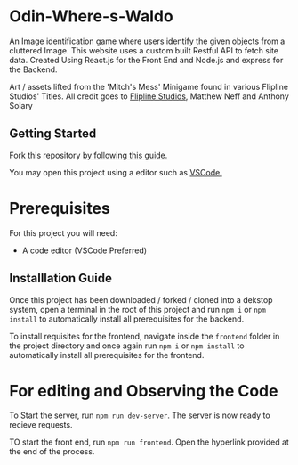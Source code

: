 # Odin-Where-s-Waldo

An Image identification game where users identify the given objects from a cluttered Image. 
This website uses a custom built Restful API to fetch site data.
Created Using React.js for the Front End and Node.js and express for the Backend.

Art / assets lifted from the 'Mitch's Mess' Minigame found in various Flipline Studios' Titles. All credit goes to [Flipline Studios](https://www.flipline.com/index.html), Matthew Neff and Anthony Solary

## Getting Started

Fork this repository [by following this guide.](https://docs.github.com/en/pull-requests/collaborating-with-pull-requests/working-with-forks/fork-a-repo)

You may open this project using a editor such as [VSCode.](https://code.visualstudio.com/download)

# Prerequisites

For this project you will need:

- A code editor (VSCode Preferred)

## Installlation Guide

Once this project has been downloaded / forked / cloned into a dekstop system, open a terminal in the root of this project and run `npm i` or `npm install` to automatically install all prerequisites for the backend.

To install requisites for the frontend, navigate inside the `frontend` folder in the project directory and once again run `npm i` or `npm install` to automatically install all prerequisites for the frontend.

# For editing and Observing the Code

To Start the server, run `npm run dev-server`. The server is now ready to recieve requests.

TO start the front end, run `npm run frontend`. Open the hyperlink provided at the end of the process.

